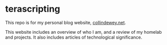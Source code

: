 # terascripting
This repo is for my personal blog website, [collindewey.net](https://collindewey.net/).

This website includes an overview of who I am, and a review of my homelab and projects.
It also includes articles of technological significance.